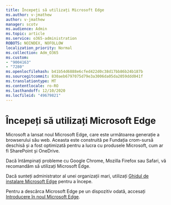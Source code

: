 ```yaml
---
title: Începeți să utilizați Microsoft Edge
ms.author: v-jmathew
author: v-jmathew
manager: scotv
ms.audience: Admin
ms.topic: article
ms.service: o365-administration
ROBOTS: NOINDEX, NOFOLLOW
localization_priority: Normal
ms.collection: Adm_O365
ms.custom:
- "9004163"
- "7280"
ms.openlocfilehash: b41b54d6888e6cfed422d0c38d17bb86b24b187b
ms.sourcegitcommit: 830aeb6797075d79e3a3006da05da2059ddd041f
ms.translationtype: MT
ms.contentlocale: ro-RO
ms.lasthandoff: 12/10/2020
ms.locfileid: "49679821"
---
```

# <a name="start-using-microsoft-edge"></a>Începeți să utilizați Microsoft Edge

Microsoft a lansat noul Microsoft Edge, care este următoarea generație a browserului său web. Aceasta este construită pe Fundația crom-sursă deschisă și a fost optimizată pentru a lucra cu produsele Microsoft, cum ar fi SharePoint și OneDrive.

Dacă întâmpinați probleme cu Google Chrome, Mozilla Firefox sau Safari, vă recomandăm să utilizați Microsoft Edge.

Dacă sunteți administrator al unei organizații mari, utilizați [Ghidul de instalare Microsoft Edge](https://go.microsoft.com/fwlink/?linkid=2142423) pentru a începe.

Pentru a descărca Microsoft Edge pe un dispozitiv odată, accesați [Introducere în noul Microsoft Edge](https://go.microsoft.com/fwlink/?linkid=2141049).
